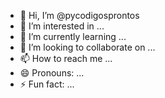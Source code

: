 - 👋 Hi, I’m @pycodigosprontos
- 👀 I’m interested in ...
- 🌱 I’m currently learning ...
- 💞️ I’m looking to collaborate on ...
- 📫 How to reach me ...
- 😄 Pronouns: ...
- ⚡ Fun fact: ...

<!---
pycodigosprontos/pycodigosprontos is a ✨ special ✨ repository because its `README.md` (this file) appears on your GitHub profile.
You can click the Preview link to take a look at your changes.
--->
